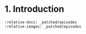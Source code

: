 # 1. Introduction

```{include} _patched/episodes/1-introduction.Rmd
:relative-docs: _patched/episodes
:relative-images: _patched/episodes
```
